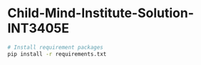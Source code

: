 # Child-Mind-Institute-Solution-INT3405E

```sh
# Install requirement packages
pip install -r requirements.txt
```

